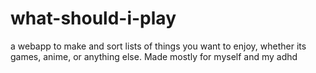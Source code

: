 # what-should-i-play
a webapp to make and sort lists of things you want to enjoy, whether its games, anime, or anything else. Made mostly for myself and my adhd
